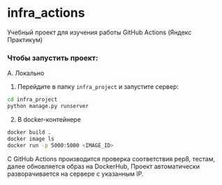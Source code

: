 # infra_actions
Учебный проект для изучения работы GitHub Actions (Яндекс Практикум)

### Чтобы запустить проект:

А. Локально

1) Перейдите в папку `infra_project` и запустите сервер:

```bash
cd infra_project
python manage.py runserver
```

2) В docker-контейнере

```bash
docker build .
docker image ls 
docker run -p 5000:5000 <IMAGE_ID>
```

С GitHub Actions производится проверка соответствия pep8, 
тестам, далее обновляется образ на DockerHub, Проект автоматически разворачивается на сервере с указанным IP.
